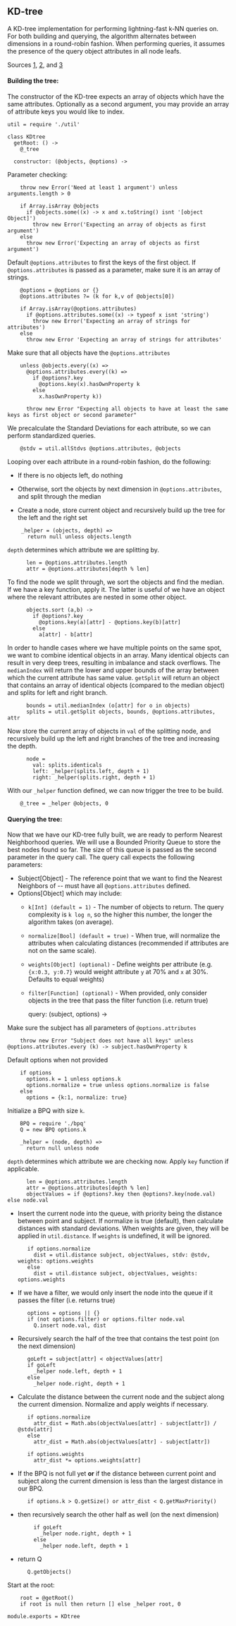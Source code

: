 KD-tree
-------------------

A KD-tree implementation for performing lightning-fast k-NN queries on. For both building and querying, the algorithm alternates between dimensions in a round-robin fashion. When performing queries, it assumes the presence of the query object attributes in all node leafs.

Sources [1](http://andrewd.ces.clemson.edu/courses/cpsc805/references/nearest_search.pdf), [2](http://www.stanford.edu/class/cs106l/handouts/assignment-3-kdtree.pdf), and [3](http://en.wikipedia.org/wiki/K-d_tree)

#### Building the tree:

The constructor of the KD-tree expects an array of objects which have the same attributes. Optionally as a second argument, you may provide an array of attribute keys you would like to index.

    util = require './util'

    class KDtree
      getRoot: () ->
        @_tree

      constructor: (@objects, @options) ->

Parameter checking:

        throw new Error('Need at least 1 argument') unless arguments.length > 0

        if Array.isArray @objects
          if @objects.some((x) -> x and x.toString() isnt '[object Object]')
            throw new Error('Expecting an array of objects as first argument')
        else
          throw new Error('Expecting an array of objects as first argument')

Default `@options.attributes` to first the keys of the first object. If `@options.attributes` is passed as a parameter, make sure it is an array of strings.

        @options = @options or {}
        @options.attributes ?= (k for k,v of @objects[0])

        if Array.isArray(@options.attributes)
          if @options.attributes.some((x) -> typeof x isnt 'string')
            throw new Error('Expecting an array of strings for attributes')
        else
          throw new Error 'Expecting an array of strings for attributes'

Make sure that all objects have the `@options.attributes`

        unless @objects.every((x) =>
          @options.attributes.every((k) =>
            if @options?.key
              @options.key(x).hasOwnProperty k
            else
              x.hasOwnProperty k))

          throw new Error "Expecting all objects to have at least the same keys as first object or second parameter"

We precalculate the Standard Deviations for each attribute, so we can perform standardized queries.

        @stdv = util.allStdvs @options.attributes, @objects

Looping over each attribute in a round-robin fashion, do the following:

 - If there is no objects left, do nothing
 - Otherwise, sort the objects by next dimension in `@options.attributes`, and split through the median
 - Create a node, store current object and recursively build up the tree for the left and the right set

        _helper = (objects, depth) =>
          return null unless objects.length

`depth` determines which attribute we are splitting by.

          len = @options.attributes.length
          attr = @options.attributes[depth % len]

To find the node we split through, we sort the objects and find the median. If we have a key function, apply it. The latter is useful of we have an object where the relevant attributes are nested in some other object.

          objects.sort (a,b) ->
            if @options?.key
              @options.key(a)[attr] - @options.key(b)[attr]
            else
              a[attr] - b[attr]

In order to handle cases where we have multiple points on the same spot, we want to combine identical objects in an array. Many identical objects can result in very deep trees, resulting in imbalance and stack overflows. The `medianIndex` will return the lower and upper bounds of the array between which the current attribute has same value. `getSplit` will return an object that contains an array of identical objects (compared to the median object) and splits for left and right branch.

          bounds = util.medianIndex (o[attr] for o in objects)
          splits = util.getSplit objects, bounds, @options.attributes, attr

Now store the current array of objects in `val` of the splitting node, and recursively build up the left and right branches of the tree and increasing the depth.

          node =
            val: splits.identicals
            left: _helper(splits.left, depth + 1)
            right: _helper(splits.right, depth + 1)

With our `_helper` function defined, we can now trigger the tree to be build.

        @_tree = _helper @objects, 0

#### Querying the tree:

Now that we have our KD-tree fully built, we are ready to perform Nearest Neighborhood queries. We will use a Bounded Priority Queue to store the best nodes found so far. The size of this queue is passed as the second parameter in the query call. The query call expects the following parameters:

  - Subject[Object] - The reference point that we want to find the Nearest Neighbors of -- must have all `@options.attributes` defined.
  - Options[Object] which may include:
    - `k[Int] (default = 1)` - The number of objects to return. The query complexity is `k log n`, so the higher this number, the longer the algorithm takes (on average).
    - `normalize[Bool] (default = true)` - When true, will normalize the attributes when calculating distances (recommended if attributes are not on the same scale).
    - `weights[Object] (optional)` - Define weights per attribute (e.g. `{x:0.3, y:0.7}` would weight attribute `y` at 70% and `x` at 30%. Defaults to equal weights)
    - `filter[Function] (optional)` - When provided, only consider objects in the tree that pass the filter function (i.e. return true)

      query: (subject, options) ->

Make sure the subject has all parameters of `@options.attributes`

        throw new Error "Subject does not have all keys" unless @options.attributes.every (k) -> subject.hasOwnProperty k

Default options when not provided

        if options
          options.k = 1 unless options.k
          options.normalize = true unless options.normalize is false
        else
          options = {k:1, normalize: true}

Initialize a BPQ with size `k`.

        BPQ = require './bpq'
        Q = new BPQ options.k

        _helper = (node, depth) =>
          return null unless node

`depth` determines which attribute we are checking now. Apply `key` function if applicable.

          len = @options.attributes.length
          attr = @options.attributes[depth % len]
          objectValues = if @options?.key then @options?.key(node.val) else node.val

 - Insert the current node into the queue, with priority being the distance between point and subject. If normalize is true (default), then calculate distances with standard deviations. When weights are given, they will be applied in `util.distance`. If `weights` is undefined, it will be ignored.

          if options.normalize
            dist = util.distance subject, objectValues, stdv: @stdv, weights: options.weights
          else
            dist = util.distance subject, objectValues, weights: options.weights

 - If we have a filter, we would only insert the node into the queue if it passes the filter (i.e. returns true)

          options = options || {}
          if (not options.filter) or options.filter node.val
            Q.insert node.val, dist

 - Recursively search the half of the tree that contains the test point (on the next dimension)

          goLeft = subject[attr] < objectValues[attr]
          if goLeft
            _helper node.left, depth + 1
          else
            _helper node.right, depth + 1

 - Calculate the distance between the current node and the subject along the current dimension. Normalize and apply weights if necessary.

          if options.normalize
            attr_dist = Math.abs(objectValues[attr] - subject[attr]) / @stdv[attr]
          else
            attr_dist = Math.abs(objectValues[attr] - subject[attr])

          if options.weights
            attr_dist *= options.weights[attr]

 - If the BPQ is not full yet **or** if the distance between current point and subject along the current dimension is less than the largest distance in our BPQ.

          if options.k > Q.getSize() or attr_dist < Q.getMaxPriority()

 - then recursively search the other half as well (on the next dimension)

            if goLeft
              _helper node.right, depth + 1
            else
              _helper node.left, depth + 1

 - return Q

          Q.getObjects()

Start at the root:

        root = @getRoot()
        if root is null then return [] else _helper root, 0

    module.exports = KDtree
